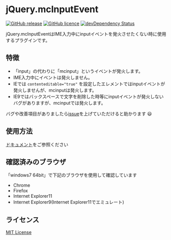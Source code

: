 # jQuery.mcInputEvent
[![GitHub release](https://img.shields.io/badge/release-v0.2.1-blue.svg?style=flat)](https://github.com/hrdaya/jQuery.mcInputEvent/releases)
[![GitHub licence](https://img.shields.io/badge/licence-MIT-blue.svg?style=flat)](https://github.com/hrdaya/jQuery.mcInputEvent/blob/master/LICENSE)
[![devDependency Status](https://david-dm.org/hrdaya/jQuery.mcInputEvent/dev-status.svg)](https://david-dm.org/hrdaya/jQuery.mcInputEvent#info=devDependencies)

jQuery.mcInputEventはIME入力中にinputイベントを発火させたくない時に使用するプラグインです。

## 特徴

 - 「input」の代わりに「mcinput」というイベントが発火します。
 - IME入力中にイベントは発火しません。
 - IEでは `contenteditable="true"` を設定したエレメントではinputイベントが発火しませんが、mcinputは発火します。
 - IE9ではバックスペースで文字を削除した時等にinputイベントが発火しないバグがありますが、mcinputでは発火します。

バグや改善項目がありましたら[issue](https://github.com/hrdaya/jQuery.mcInputEvent/issues)を上げていただけると助かります :smiley:

## 使用方法

[ドキュメント](http://hrdaya.github.io/jQuery.mcInputEvent/)をご参照ください

## 確認済みのブラウザ

「windows7 64bit」で下記のブラウザを使用して確認しています

 - Chrome
 - Firefox
 - Internet Explorer11
 - Internet Explorer9(Internet Explorer11でエミュレート)

## ライセンス

[MIT License](https://github.com/hrdaya/jQuery.mcInputEvent/blob/master/LICENSE)